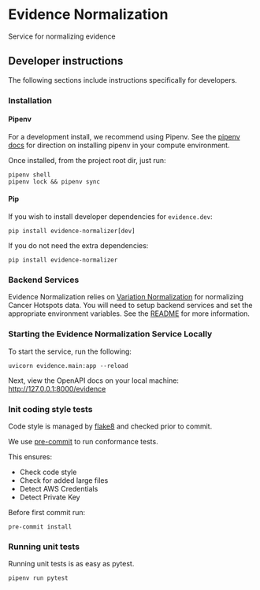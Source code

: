 # Evidence Normalization

Service for normalizing evidence

## Developer instructions

The following sections include instructions specifically for developers.

### Installation

#### Pipenv
For a development install, we recommend using Pipenv. See the 
[pipenv docs](https://pipenv-fork.readthedocs.io/en/latest/#install-pipenv-today) 
for direction on installing pipenv in your compute environment.
 
Once installed, from the project root dir, just run:

```commandline
pipenv shell
pipenv lock && pipenv sync
```

#### Pip

If you wish to install developer dependencies for `evidence.dev`:
```commandline
pip install evidence-normalizer[dev]
```

If you do not need the extra dependencies:
```commandline
pip install evidence-normalizer
```

### Backend Services

Evidence Normalization relies on [Variation Normalization](https://github.com/cancervariants/variation-normalization) for normalizing Cancer Hotspots data. You will need to setup backend services and set the appropriate environment variables. See the [README](https://github.com/cancervariants/variation-normalization#variation-normalization) for more information.


### Starting the Evidence Normalization Service Locally

To start the service, run the following:

```commandline
uvicorn evidence.main:app --reload
```

Next, view the OpenAPI docs on your local machine:
http://127.0.0.1:8000/evidence

### Init coding style tests

Code style is managed by [flake8](https://github.com/PyCQA/flake8) and checked prior to commit.

We use [pre-commit](https://pre-commit.com/#usage) to run conformance tests.

This ensures:

* Check code style
* Check for added large files
* Detect AWS Credentials
* Detect Private Key

Before first commit run:

```commandline
pre-commit install
```


### Running unit tests

Running unit tests is as easy as pytest.

```commandline
pipenv run pytest
```
